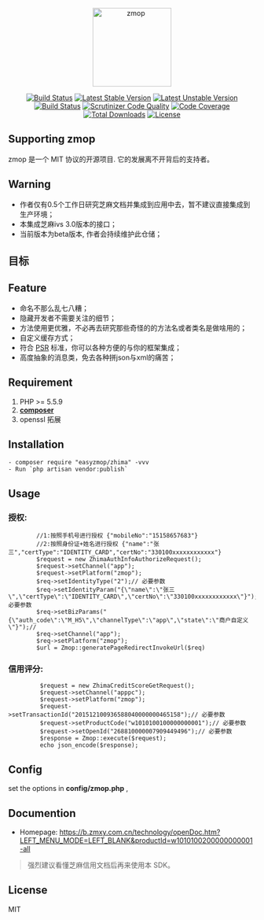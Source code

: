 <p align="center">
<a href="https://zmop.org/">
<img src="https://zmop.org/logo.svg" alt="zmop" width="160">
</a>
<p align="center">
<a href="https://travis-ci.org/overtrue/wechat"><img src="https://travis-ci.org/overtrue/wechat.svg?branch=master" alt="Build Status"></a>
<a href="https://packagist.org/packages/overtrue/wechat"><img src="https://poser.pugx.org/overtrue/wechat/v/stable.svg" alt="Latest Stable Version"></a>
<a href="https://packagist.org/packages/overtrue/wechat"><img src="https://poser.pugx.org/overtrue/wechat/v/unstable.svg" alt="Latest Unstable Version"></a>
<a href="https://scrutinizer-ci.com/g/overtrue/wechat/build-status/master"><img src="https://scrutinizer-ci.com/g/overtrue/wechat/badges/build.png?b=master" alt="Build Status"></a>
<a href="https://scrutinizer-ci.com/g/overtrue/wechat/?branch=master"><img src="https://scrutinizer-ci.com/g/overtrue/wechat/badges/quality-score.png?b=master" alt="Scrutinizer Code Quality"></a>
<a href="https://scrutinizer-ci.com/g/overtrue/wechat/?branch=master"><img src="https://scrutinizer-ci.com/g/overtrue/wechat/badges/coverage.png?b=master" alt="Code Coverage"></a>
<a href="https://packagist.org/packages/overtrue/wechat"><img src="https://poser.pugx.org/overtrue/wechat/downloads" alt="Total Downloads"></a>
<a href="https://packagist.org/packages/overtrue/wechat"><img src="https://poser.pugx.org/overtrue/wechat/license" alt="License"></a>
</p>

</div>

## Supporting zmop

zmop 是一个 MIT 协议的开源项目. 它的发展离不开背后的支持者。

## Warning
 - 作者仅有0.5个工作日研究芝麻文档并集成到应用中去，暂不建议直接集成到生产环境；
 - 本集成芝麻ivs 3.0版本的接口；
 - 当前版本为beta版本, 作者会持续维护此仓储；

## 目标

## Feature

 - 命名不那么乱七八糟；
 - 隐藏开发者不需要关注的细节；
 - 方法使用更优雅，不必再去研究那些奇怪的的方法名或者类名是做啥用的；
 - 自定义缓存方式；
 - 符合 [PSR](https://github.com/php-fig/fig-standards) 标准，你可以各种方便的与你的框架集成；
 - 高度抽象的消息类，免去各种拼json与xml的痛苦；

## Requirement

1. PHP >= 5.5.9
2. **[composer](https://getcomposer.org/)**
3. openssl 拓展


## Installation

```shell
- composer require "easyzmop/zhima" -vvv
- Run `php artisan vendor:publish`
```

## Usage

### 授权:

```
        //1:按照手机号进行授权 {"mobileNo":"15158657683"}
        //2:按照身份证+姓名进行授权 {"name":"张三","certType":"IDENTITY_CARD","certNo":"330100xxxxxxxxxxxx"}
        $request = new ZhimaAuthInfoAuthorizeRequest();
        $request->setChannel("app");
        $request->setPlatform("zmop");
        $req->setIdentityType("2");// 必要参数
        $req->setIdentityParam("{\"name\":\"张三\",\"certType\":\"IDENTITY_CARD\",\"certNo\":\"330100xxxxxxxxxxxx\"}");// 必要参数
        $req->setBizParams("{\"auth_code\":\"M_H5\",\"channelType\":\"app\",\"state\":\"商户自定义\"}");//
        $req->setChannel("app");
        $req->setPlatform("zmop");
        $url = Zmop::generatePageRedirectInvokeUrl($req)
```

### 信用评分:

```
         $request = new ZhimaCreditScoreGetRequest();
         $request->setChannel("apppc");
         $request->setPlatform("zmop");
         $request->setTransactionId("201512100936588040000000465158");// 必要参数
         $request->setProductCode("w1010100100000000001");// 必要参数
         $request->setOpenId("268810000007909449496");// 必要参数
         $response = Zmop::execute($request);
         echo json_encode($response);
```
## Config

set the options in **config/zmop.php** ,

## Documention

- Homepage: https://b.zmxy.com.cn/technology/openDoc.htm?LEFT_MENU_MODE=LEFT_BLANK&productId=w1010100200000000001-all

> 强烈建议看懂芝麻信用文档后再来使用本 SDK。

## License

MIT
